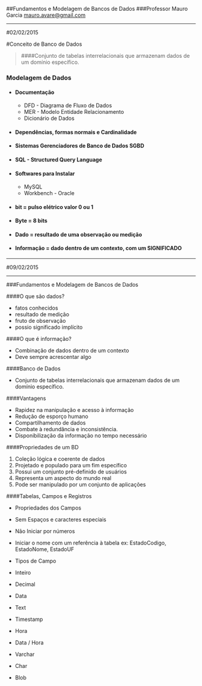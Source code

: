 ##Fundamentos e Modelagem de Bancos de Dados
###Professor Mauro Garcia mauro.avare@gmail.com

------------------------------------------------
#02/02/2015


#Conceito de Banco de Dados
> ####Conjunto de tabelas interrelacionais que armazenam dados de um domínio específico.


### Modelagem de Dados

- #### Documentação
  - DFD - Diagrama de Fluxo de Dados
  - MER - Modelo Entidade Relacionamento
  - Dicionário de Dados


- #### Dependências, formas normais e Cardinalidade

- #### Sistemas Gerenciadores de Banco de Dados SGBD

- #### SQL - Structured Query Language

- #### Softwares para Instalar
  - MySQL
  - Workbench - Oracle



- #### bit = pulso elétrico valor 0 ou 1

- #### Byte = 8 bits

- #### Dado = resultado de uma observação ou medição

- #### Informação = dado dentro de um contexto, com um SIGNIFICADO



------------------------------------------------
#09/02/2015

------------------------------------------------
###Fundamentos e Modelagem de Bancos de Dados

####O que são dados?
 - fatos conhecidos
 - resultado de medição
 - fruto de observação
 - possio significado implícito


####O que é informação?
 - Combinação de dados dentro de um contexto
 - Deve sempre acrescentar algo
	

####Banco de Dados
 - Conjunto de tabelas interrelacionais que armazenam dados de um domínio específico.


####Vantagens
 - Rapidez na manipulação e acesso à informação
 - Redução de esporço humano
 - Compartilhamento de dados
 - Combate à redundância e inconsistência.
 - Disponibilização da informação no tempo necessário


####Propriedades de um BD
 1. Coleção lógica e coerente de dados
 2. Projetado e populado para um fim específico
 3. Possui um conjunto pré-definido de usuários
 4. Representa um aspecto do mundo real
 5. Pode ser manipulado por um conjunto de aplicações



####Tabelas, Campos e Registros
 - Propriedades dos Campos
  - Sem Espaços e caracteres especiais
  - Não Iniciar por números
  - Iniciar o nome com um referência à tabela ex: EstadoCodigo, EstadoNome, EstadoUF

 - Tipos de Campo
  - Inteiro
  - Decimal
  - Data
  - Text
  - Timestamp
  - Hora
  - Data / Hora
  - Varchar
  - Char
  - Blob



